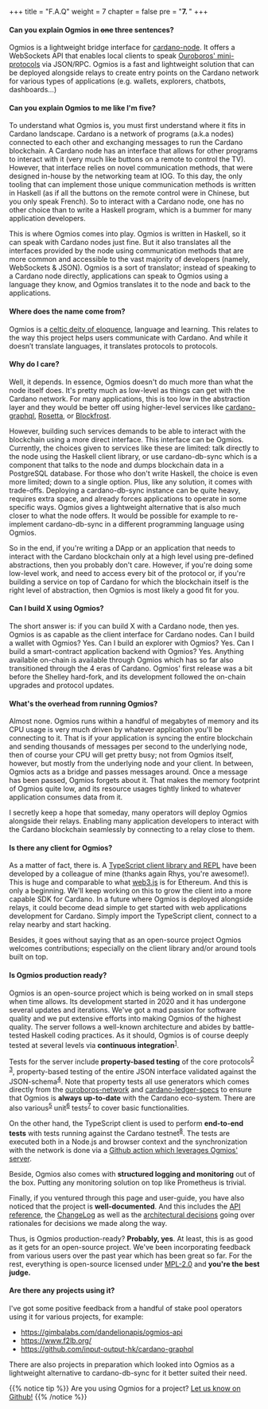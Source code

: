 +++
title = "F.A.Q"
weight = 7
chapter = false
pre = "<b>7. </b>"
+++

#### Can you explain Ogmios in ~~one~~ three sentences?


Ogmios is a lightweight bridge interface for [cardano-node](https://github.com/input-output-hk/cardano-node/). It offers a WebSockets API that enables local clients to speak [Ouroboros' mini-protocols](https://hydra.iohk.io/build/1070091/download/1/network.pdf#chapter.3) via JSON/RPC. Ogmios is a fast and lightweight solution that can be deployed alongside relays to create entry points on the Cardano network for various types of applications (e.g. wallets, explorers, chatbots, dashboards…)

#### Can you explain Ogmios to me like I'm five? 

To understand what Ogmios is, you must first understand where it fits in Cardano landscape. Cardano is a network of programs (a.k.a nodes) connected to each other and exchanging messages to run the Cardano blockchain. A Cardano node has an interface that allows for other programs to interact with it (very much like buttons on a remote to control the TV). However, that interface relies on novel communication methods, that were designed in-house by the networking team at IOG. To this day, the only tooling that can implement those unique communication methods is written in Haskell (as if all the buttons on the remote control were in Chinese, but you only speak French). So to interact with a Cardano node, one has no other choice than to write a Haskell program, which is a bummer for many application developers.  

This is where Ogmios comes into play. Ogmios is written in Haskell, so it can speak with Cardano nodes just fine. But it also  translates all the interfaces provided by the node using communication methods that are more common and accessible to the vast majority of developers (namely, WebSockets & JSON). Ogmios is a sort of translator; instead of speaking to a Cardano node directly, applications can speak to Ogmios using a language they know, and Ogmios translates it to the node and back to the applications.

#### Where does the name come from?

Ogmios is a [celtic deity of eloquence](https://en.wikipedia.org/wiki/Ogmios), language and learning. This relates to the way this project helps users communicate with Cardano. And while it doesn’t translate languages, it translates protocols to protocols. 

#### Why do I care? 

Well, it depends. In essence, Ogmios doesn't do much more than what the node itself does. It's pretty much as low-level as things can get with the Cardano network. For many applications, this is too low in the abstraction layer and they would be better off using higher-level services like [cardano-graphql](https://github.com/input-output-hk/cardano-graphql), [Rosetta](https://www.rosetta-api.org/), or [Blockfrost](https://blockfrost.io/). 

However, building such services demands to be able to interact with the blockchain using a more direct interface. This interface can be Ogmios. Currently, the choices given to services like these are limited: talk directly to the node using the Haskell client library, or use cardano-db-sync which is a component that talks to the node and dumps blockchain data in a PostgreSQL database. For those who don't write Haskell, the choice is even more limited; down to a single option. Plus, like any solution, it comes with trade-offs. Deploying a cardano-db-sync instance can be quite heavy, requires extra space, and already forces applications to operate in some specific ways. Ogmios gives a lightweight alternative that is also much closer to what the node offers. It would be possible for example to re-implement cardano-db-sync in a different programming language using Ogmios. 

So in the end, if you're writing a DApp or an application that needs to interact with the Cardano blockchain only at a high level using pre-defined abstractions, then you probably don't care. However, if you're doing some low-level work, and need to access every bit of the protocol or, if you're building a service on top of Cardano for which the blockchain itself is the right level of abstraction, then Ogmios is most likely a good fit for you.

#### Can I build X using Ogmios? 

The short answer is: if you can build X with a Cardano node, then yes. Ogmios is as capable as the client interface for Cardano nodes. Can I build a wallet with Ogmios? Yes. Can I build an explorer with Ogmios? Yes. Can I build a smart-contract application backend with Ogmios? Yes. Anything available on-chain is available through Ogmios which has so far also transitioned through the 4 eras of Cardano. Ogmios' first release was a bit before the Shelley hard-fork, and its development followed the on-chain upgrades and protocol updates. 

#### What's the overhead from running Ogmios? 

Almost none. Ogmios runs within a handful of megabytes of memory and its CPU usage is very much driven by whatever application you'll be connecting to it. That is if your application is syncing the entire blockchain and sending thousands of messages per second to the underlying node, then of course your CPU will get pretty busy; not from Ogmios itself, however, but mostly from the underlying node and your client. In between, Ogmios acts as a bridge and passes messages around. Once a message has been passed, Ogmios forgets about it. That makes the memory footprint of Ogmios quite low, and its resource usages tightly linked to whatever application consumes data from it.  

I secretly keep a hope that someday, many operators will deploy Ogmios alongside their relays. Enabling many application developers to interact with the Cardano blockchain seamlessly by connecting to a relay close to them. 

#### Is there any client for Ogmios?

As a matter of fact, there is. A [TypeScript client library and REPL](https://github.com/cardanosolutions/ogmios/tree/master/clients/TypeScript#cardano-ogmios-typescript-client-packages) have been developed by a colleague of mine (thanks again Rhys, you're awesome!). This is huge and comparable to what [web3.js](https://web3js.readthedocs.io/en/v1.3.4/) is for Ethereum. And this is only a beginning. We'll keep working on this to grow the client into a more capable SDK for Cardano. In a future where Ogmios is deployed alongside relays, it could become dead simple to get started with web applications development for Cardano. Simply import the TypeScript client, connect to a relay nearby and start hacking. 

Besides, it goes without saying that as an open-source project Ogmios welcomes contributions; especially on the client library and/or around tools built on top. 

#### Is Ogmios production ready? 

Ogmios is an open-source project which is being worked on in small steps when time allows. Its development started in 2020 and it has undergone several updates and iterations. We've got a mad passion for software quality and we put extensive efforts into making Ogmios of the highest quality. The server follows a well-known architecture and abides by battle-tested Haskell coding practices. As it should, Ogmios is of course deeply tested at several levels via **continuous integration**<sup>[1](https://github.com/CardanoSolutions/ogmios/actions)</sup>.

Tests for the server include **property-based testing** of the core protocols<sup>[2](https://github.com/CardanoSolutions/ogmios/blob/master/server/test/unit/Ogmios/App/Protocol/StateQuerySpec.hs)</sup> <sup>[3](https://github.com/CardanoSolutions/ogmios/blob/master/server/test/unit/Ogmios/App/Protocol/StateQuerySpec.hs)</sup>, property-based testing of the entire JSON interface validated against the JSON-schema<sup>[4](https://github.com/CardanoSolutions/ogmios/blob/master/server/test/unit/Ogmios/Data/JsonSpec.hs)</sup>. Note that property tests all use generators which comes directly from the [ouroboros-network](https://github.com/input-output-hk/ouroboros-network/) and [cardano-ledger-specs](https://github.com/input-output-hk/cardano-ledger-specs) to ensure that Ogmios is **always up-to-date** with the Cardano eco-system. There are also various<sup>[5](https://github.com/CardanoSolutions/ogmios/blob/master/server/test/unit/Ogmios/App/OptionsSpec.hs)</sup> unit<sup>[6](https://github.com/CardanoSolutions/ogmios/blob/master/server/test/unit/Ogmios/Data/MetricsSpec.hs)</sup> tests<sup>[7](https://github.com/CardanoSolutions/ogmios/blob/master/server/test/unit/Ogmios/Data/HealthSpec.hs)</sup> to cover basic functionalities. 

On the other hand, the TypeScript client is used to perform **end-to-end tests** with tests running against the Cardano testnet<sup>[8](https://github.com/CardanoSolutions/ogmios/tree/master/clients/TypeScript/packages/client/test)</sup>. The tests are executed both in a Node.js and browser context and the synchronization with the network is done via a [Github action which leverages Ogmios' server](https://github.com/CardanoSolutions/gh-action-cardano-node-ogmios-docker-sync).

Beside, Ogmios also comes with **structured logging and monitoring** out of the box. Putting any monitoring solution on top like Prometheus is trivial. 

Finally, if you ventured through this page and user-guide, you have also noticed that the project is **well-documented**. And this includes the [API reference](/api-reference), the [ChangeLog](/changelog) as well as the [architectural decisions](https://github.com/CardanoSolutions/ogmios/tree/master/architectural-decisions) going over rationales for decisions we made along the way. 

Thus, is Ogmios production-ready? **Probably, yes**. At least, this is as good as it gets for an open-source project. We've been incorporating feedback from various users over the past year which has been great so far. For the rest, everything is open-source licensed under [MPL-2.0](https://choosealicense.com/licenses/mpl-2.0/) and **you're the best judge.**

#### Are there any projects using it?

I've got some positive feedback from a handful of stake pool operators using it for various projects, for example:

- https://gimbalabs.com/dandelionapis/ogmios-api
- https://www.f2lb.org/
- https://github.com/input-output-hk/cardano-graphql 

There are also projects in preparation which looked into Ogmios as a lightweight alternative to cardano-db-sync for it better suited their need. 

{{% notice tip %}}
Are you using Ogmios for a project? [Let us know on Github!](https://github.com/CardanoSolutions/ogmios/issues/new?assignees=&labels=&template=project.md)
{{% /notice %}}
